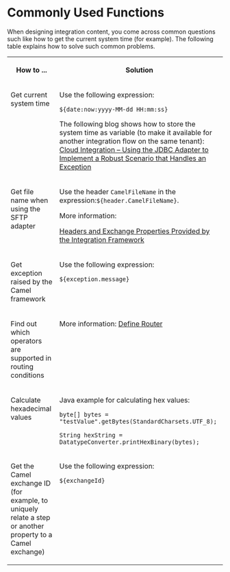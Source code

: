 <!-- loiofaced99124b545c48bff31c583f1d8cc -->

# Commonly Used Functions

When designing integration content, you come across common questions such like how to get the current system time \(for example\). The following table explains how to solve such common problems.


<table>
<tr>
<th valign="top">

How to ...



</th>
<th valign="top">

Solution



</th>
</tr>
<tr>
<td valign="top">

Get current system time



</td>
<td valign="top">

Use the following expression:

`${date:now:yyyy-MM-dd HH:mm:ss}`

The following blog shows how to store the system time as variable \(to make it available for another integration flow on the same tenant\): [Cloud Integration – Using the JDBC Adapter to Implement a Robust Scenario that Handles an Exception](https://blogs.sap.com/2020/08/17/cloud-integration-using-the-jdbc-adapter-to-implement-a-robust-scenario-that-handles-an-exception/)



</td>
</tr>
<tr>
<td valign="top">

Get file name when using the SFTP adapter



</td>
<td valign="top">

Use the header `CamelFileName` in the expression:`${header.CamelFileName}`.

More information:

[Headers and Exchange Properties Provided by the Integration Framework](headers-and-exchange-properties-provided-by-the-integration-framework-d0fcb09.md)



</td>
</tr>
<tr>
<td valign="top">

Get exception raised by the Camel framework



</td>
<td valign="top">

Use the following expression:

`${exception.message}`



</td>
</tr>
<tr>
<td valign="top">

Find out which operators are supported in routing conditions



</td>
<td valign="top">

More information: [Define Router](define-router-d7fddbd.md) 



</td>
</tr>
<tr>
<td valign="top">

Calculate hexadecimal values



</td>
<td valign="top">

Java example for calculating hex values:

`byte[] bytes = "testValue".getBytes(StandardCharsets.UTF_8);`

`String hexString = DatatypeConverter.printHexBinary(bytes);`



</td>
</tr>
<tr>
<td valign="top">

Get the Camel exchange ID \(for example, to uniquely relate a step or another property to a Camel exchange\)



</td>
<td valign="top">

Use the following expression:

`${exchangeId}`



</td>
</tr>
</table>

